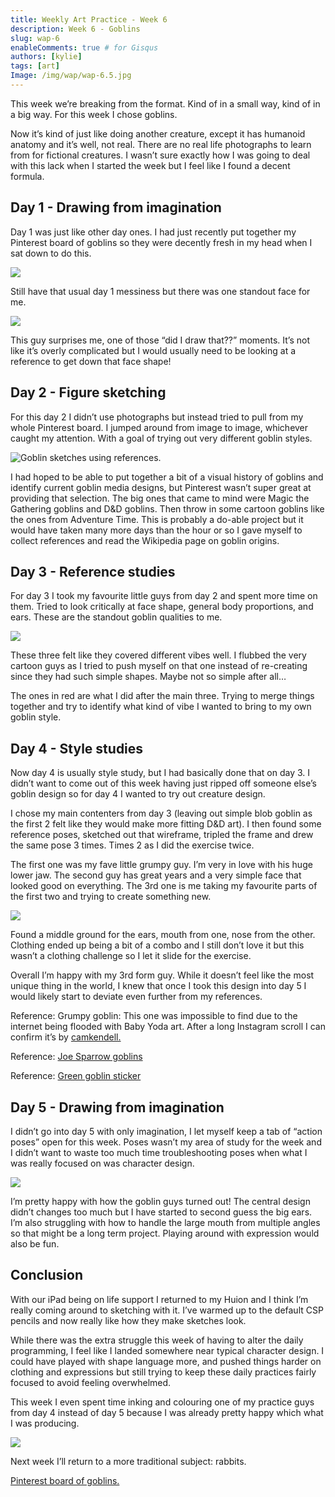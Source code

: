 ```yaml
---
title: Weekly Art Practice - Week 6
description: Week 6 - Goblins
slug: wap-6
enableComments: true # for Gisqus
authors: [kylie]
tags: [art]
Image: /img/wap/wap-6.5.jpg
---
```


This week we’re breaking from the format. Kind of in a small way, kind of in a big way. For this week I chose goblins.

Now it’s kind of just like doing another creature, except it has humanoid anatomy and it’s well, not real. There are no real life photographs to learn from for fictional creatures. I wasn’t sure exactly how I was going to deal with this lack when I started the week but I feel like I found a decent formula.

<!--truncate-->

## Day 1 - Drawing from imagination

Day 1 was just like other day ones. I had just recently put together my Pinterest board of goblins so they were decently fresh in my head when I sat down to do this.

![](/img/wap/wap-6.1.jpg)

Still have that usual day 1 messiness but there was one standout face for me.

![](/img/wap/wap-6.1.2.jpg)

This guy surprises me, one of those “did I draw that??” moments. It’s not like it’s overly complicated but I would usually need to be looking at a reference to get down that face shape!

## Day 2 - Figure sketching

For this day 2 I didn’t use photographs but instead tried to pull from my whole Pinterest board. I jumped around from image to image, whichever caught my attention. With a goal of trying out very different goblin styles.

![Goblin sketches using references.](/img/wap/wap-6.2.jpg)

I had hoped to be able to put together a bit of a visual history of goblins and identify current goblin media designs, but Pinterest wasn’t super great at providing that selection. The big ones that came to mind were Magic the Gathering goblins and D&D goblins. Then throw in some cartoon goblins like the ones from Adventure Time. This is probably a do-able project but it would have taken many more days than the hour or so I gave myself to collect references and read the Wikipedia page on goblin origins.

## Day 3 - Reference studies

For day 3 I took my favourite little guys from day 2 and spent more time on them. Tried to look critically at face shape, general body proportions, and ears. These are the standout goblin qualities to me.

![](/img/wap/wap-6.3.jpg)

These three felt like they covered different vibes well. I flubbed the very cartoon guys as I tried to push myself on that one instead of re-creating since they had such simple shapes. Maybe not so simple after all…

The ones in red are what I did after the main three. Trying to merge things together and try to identify what kind of vibe I wanted to bring to my own goblin style.

## Day 4 - Style studies

Now day 4 is usually style study, but I had basically done that on day 3. I didn’t want to come out of this week having just ripped off someone else’s goblin design so for day 4 I wanted to try out creature design.

I chose my main contenters from day 3 (leaving out simple blob goblin as the first 2 felt like they would make more fitting D&D art). I then found some reference poses, sketched out that wireframe, tripled the frame and drew the same pose 3 times. Times 2 as I did the exercise twice.

The first one was my fave little grumpy guy. I’m very in love with his huge lower jaw. The second guy has great years and a very simple face that looked good on everything. The 3rd one is me taking my favourite parts of the first two and trying to create something new.

![](/img/wap/wap-6.4.jpg)

Found a middle ground for the ears, mouth from one, nose from the other. Clothing ended up being a bit of a combo and I still don’t love it but this wasn’t a clothing challenge so I let it slide for the exercise.

Overall I’m happy with my 3rd form guy. While it doesn’t feel like the most unique thing in the world, I knew that once I took this design into day 5 I would likely start to deviate even further from my references.

Reference: Grumpy goblin: This one was impossible to find due to the internet being flooded with Baby Yoda art. After a long Instagram scroll I can confirm it’s by [camkendell.](https://www.instagram.com/camkendell/)

Reference: [Joe Sparrow goblins](https://www.tumblr.com/dungeonsanddrawings/180615619873/by-many-goblins-are-considered-less-a-race-of)

Reference: [Green goblin sticker](https://www.redbubble.com/i/sticker/goblin-by-Netoey/43363702.EJUG5)

## Day 5 - Drawing from imagination

I didn’t go into day 5 with only imagination, I let myself keep a tab of “action poses” open for this week. Poses wasn’t my area of study for the week and I didn’t want to waste too much time troubleshooting poses when what I was really focused on was character design.

![](/img/wap/wap-6.5.jpg)

I’m pretty happy with how the goblin guys turned out! The central design didn’t changes too much but I have started to second guess the big ears. I’m also struggling with how to handle the large mouth from multiple angles so that might be a long term project. Playing around with expression would also be fun.

## Conclusion

With our iPad being on life support I returned to my Huion and I think I’m really coming around to sketching with it. I’ve warmed up to the default CSP pencils and now really like how they make sketches look.

While there was the extra struggle this week of having to alter the daily programming, I feel like I landed somewhere near typical character design. I could have played with shape language more, and pushed things harder on clothing and expressions but still trying to keep these daily practices fairly focused to avoid feeling overwhelmed.

This week I even spent time inking and colouring one of my practice guys from day 4 instead of day 5 because I was already pretty happy which what I was producing.

![](/img/wap/wap-6.4.2.jpg)

Next week I’ll return to a more traditional subject: rabbits.

[Pinterest board of goblins.](https://www.pinterest.ca/maeanu3639/wap-goblin/)
